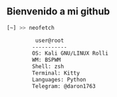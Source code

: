 ## Bienvenido a mi github

```bash
[~] >> neofetch

         user@root
        -----------
        OS: Kali GNU/LINUX Rolli
        WM: BSPWM
        Shell: zsh
        Terminal: Kitty
        Languages: Python
        Telegram: @daron1763
```
